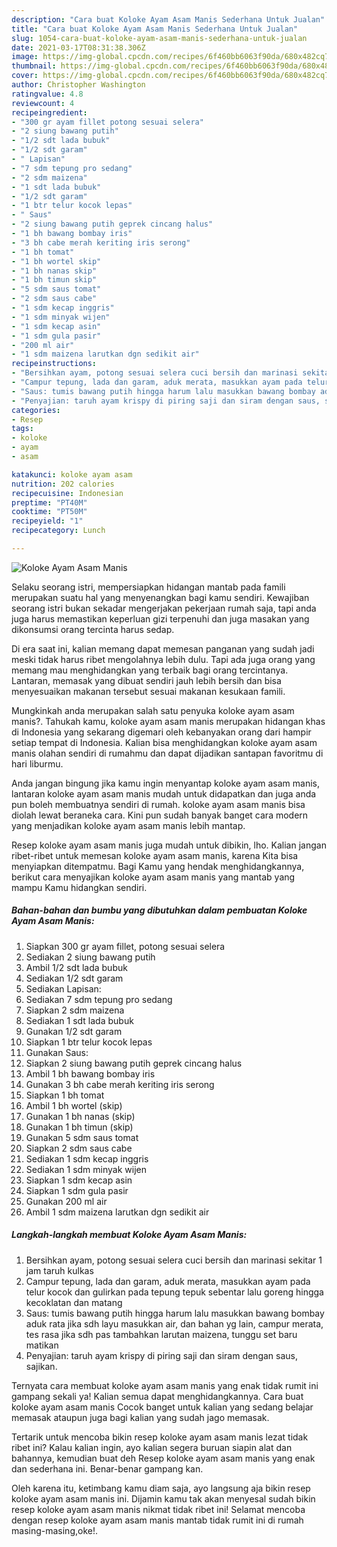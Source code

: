 ```yaml
---
description: "Cara buat Koloke Ayam Asam Manis Sederhana Untuk Jualan"
title: "Cara buat Koloke Ayam Asam Manis Sederhana Untuk Jualan"
slug: 1054-cara-buat-koloke-ayam-asam-manis-sederhana-untuk-jualan
date: 2021-03-17T08:31:38.306Z
image: https://img-global.cpcdn.com/recipes/6f460bb6063f90da/680x482cq70/koloke-ayam-asam-manis-foto-resep-utama.jpg
thumbnail: https://img-global.cpcdn.com/recipes/6f460bb6063f90da/680x482cq70/koloke-ayam-asam-manis-foto-resep-utama.jpg
cover: https://img-global.cpcdn.com/recipes/6f460bb6063f90da/680x482cq70/koloke-ayam-asam-manis-foto-resep-utama.jpg
author: Christopher Washington
ratingvalue: 4.8
reviewcount: 4
recipeingredient:
- "300 gr ayam fillet potong sesuai selera"
- "2 siung bawang putih"
- "1/2 sdt lada bubuk"
- "1/2 sdt garam"
- " Lapisan"
- "7 sdm tepung pro sedang"
- "2 sdm maizena"
- "1 sdt lada bubuk"
- "1/2 sdt garam"
- "1 btr telur kocok lepas"
- " Saus"
- "2 siung bawang putih geprek cincang halus"
- "1 bh bawang bombay iris"
- "3 bh cabe merah keriting iris serong"
- "1 bh tomat"
- "1 bh wortel skip"
- "1 bh nanas skip"
- "1 bh timun skip"
- "5 sdm saus tomat"
- "2 sdm saus cabe"
- "1 sdm kecap inggris"
- "1 sdm minyak wijen"
- "1 sdm kecap asin"
- "1 sdm gula pasir"
- "200 ml air"
- "1 sdm maizena larutkan dgn sedikit air"
recipeinstructions:
- "Bersihkan ayam, potong sesuai selera cuci bersih dan marinasi sekitar 1 jam taruh kulkas"
- "Campur tepung, lada dan garam, aduk merata, masukkan ayam pada telur kocok dan gulirkan pada tepung tepuk sebentar lalu goreng hingga kecoklatan dan matang"
- "Saus: tumis bawang putih hingga harum lalu masukkan bawang bombay aduk rata jika sdh layu masukkan air, dan bahan yg lain, campur merata, tes rasa jika sdh pas tambahkan larutan maizena, tunggu set baru matikan"
- "Penyajian: taruh ayam krispy di piring saji dan siram dengan saus, sajikan."
categories:
- Resep
tags:
- koloke
- ayam
- asam

katakunci: koloke ayam asam 
nutrition: 202 calories
recipecuisine: Indonesian
preptime: "PT40M"
cooktime: "PT50M"
recipeyield: "1"
recipecategory: Lunch

---
```



![Koloke Ayam Asam Manis](https://img-global.cpcdn.com/recipes/6f460bb6063f90da/680x482cq70/koloke-ayam-asam-manis-foto-resep-utama.jpg)

Selaku seorang istri, mempersiapkan hidangan mantab pada famili merupakan suatu hal yang menyenangkan bagi kamu sendiri. Kewajiban seorang istri bukan sekadar mengerjakan pekerjaan rumah saja, tapi anda juga harus memastikan keperluan gizi terpenuhi dan juga masakan yang dikonsumsi orang tercinta harus sedap.

Di era  saat ini, kalian memang dapat memesan panganan yang sudah jadi meski tidak harus ribet mengolahnya lebih dulu. Tapi ada juga orang yang memang mau menghidangkan yang terbaik bagi orang tercintanya. Lantaran, memasak yang dibuat sendiri jauh lebih bersih dan bisa menyesuaikan makanan tersebut sesuai makanan kesukaan famili. 



Mungkinkah anda merupakan salah satu penyuka koloke ayam asam manis?. Tahukah kamu, koloke ayam asam manis merupakan hidangan khas di Indonesia yang sekarang digemari oleh kebanyakan orang dari hampir setiap tempat di Indonesia. Kalian bisa menghidangkan koloke ayam asam manis olahan sendiri di rumahmu dan dapat dijadikan santapan favoritmu di hari liburmu.

Anda jangan bingung jika kamu ingin menyantap koloke ayam asam manis, lantaran koloke ayam asam manis mudah untuk didapatkan dan juga anda pun boleh membuatnya sendiri di rumah. koloke ayam asam manis bisa diolah lewat beraneka cara. Kini pun sudah banyak banget cara modern yang menjadikan koloke ayam asam manis lebih mantap.

Resep koloke ayam asam manis juga mudah untuk dibikin, lho. Kalian jangan ribet-ribet untuk memesan koloke ayam asam manis, karena Kita bisa menyiapkan ditempatmu. Bagi Kamu yang hendak menghidangkannya, berikut cara menyajikan koloke ayam asam manis yang mantab yang mampu Kamu hidangkan sendiri.

<!--inarticleads1-->

##### Bahan-bahan dan bumbu yang dibutuhkan dalam pembuatan Koloke Ayam Asam Manis:

1. Siapkan 300 gr ayam fillet, potong sesuai selera
1. Sediakan 2 siung bawang putih
1. Ambil 1/2 sdt lada bubuk
1. Sediakan 1/2 sdt garam
1. Sediakan  Lapisan:
1. Sediakan 7 sdm tepung pro sedang
1. Siapkan 2 sdm maizena
1. Sediakan 1 sdt lada bubuk
1. Gunakan 1/2 sdt garam
1. Siapkan 1 btr telur kocok lepas
1. Gunakan  Saus:
1. Siapkan 2 siung bawang putih geprek cincang halus
1. Ambil 1 bh bawang bombay iris
1. Gunakan 3 bh cabe merah keriting iris serong
1. Siapkan 1 bh tomat
1. Ambil 1 bh wortel (skip)
1. Gunakan 1 bh nanas (skip)
1. Gunakan 1 bh timun (skip)
1. Gunakan 5 sdm saus tomat
1. Siapkan 2 sdm saus cabe
1. Sediakan 1 sdm kecap inggris
1. Sediakan 1 sdm minyak wijen
1. Siapkan 1 sdm kecap asin
1. Siapkan 1 sdm gula pasir
1. Gunakan 200 ml air
1. Ambil 1 sdm maizena larutkan dgn sedikit air




<!--inarticleads2-->

##### Langkah-langkah membuat Koloke Ayam Asam Manis:

1. Bersihkan ayam, potong sesuai selera cuci bersih dan marinasi sekitar 1 jam taruh kulkas
1. Campur tepung, lada dan garam, aduk merata, masukkan ayam pada telur kocok dan gulirkan pada tepung tepuk sebentar lalu goreng hingga kecoklatan dan matang
1. Saus: tumis bawang putih hingga harum lalu masukkan bawang bombay aduk rata jika sdh layu masukkan air, dan bahan yg lain, campur merata, tes rasa jika sdh pas tambahkan larutan maizena, tunggu set baru matikan
1. Penyajian: taruh ayam krispy di piring saji dan siram dengan saus, sajikan.




Ternyata cara membuat koloke ayam asam manis yang enak tidak rumit ini gampang sekali ya! Kalian semua dapat menghidangkannya. Cara buat koloke ayam asam manis Cocok banget untuk kalian yang sedang belajar memasak ataupun juga bagi kalian yang sudah jago memasak.

Tertarik untuk mencoba bikin resep koloke ayam asam manis lezat tidak ribet ini? Kalau kalian ingin, ayo kalian segera buruan siapin alat dan bahannya, kemudian buat deh Resep koloke ayam asam manis yang enak dan sederhana ini. Benar-benar gampang kan. 

Oleh karena itu, ketimbang kamu diam saja, ayo langsung aja bikin resep koloke ayam asam manis ini. Dijamin kamu tak akan menyesal sudah bikin resep koloke ayam asam manis nikmat tidak ribet ini! Selamat mencoba dengan resep koloke ayam asam manis mantab tidak rumit ini di rumah masing-masing,oke!.

